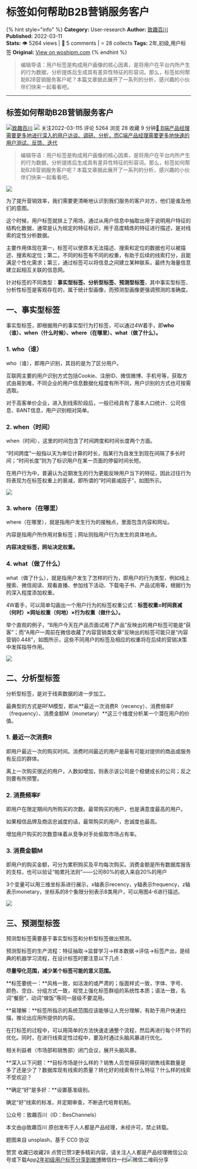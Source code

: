 # 标签如何帮助B2B营销服务客户
{% hint style="info" %}
**Category:** User-research
**Author:** [致趣百川](https://www.woshipm.com/u/327095)
**Published:** 2022-03-11  
**Stats:** 👁️ 5264 views | 💬 5 comments | ⭐ 28 collects
**Tags:** 2年,初级,用户标签
**Original:** [View on woshipm.com](https://www.woshipm.com/user-research/5347452.html)
{% endhint %}
> 编辑导语：用户标签是构成用户画像的核心因素，是将用户在平台内所产生的行为数据，分析提炼后生成具有差异性特征的形容词。那么，标签如何帮助B2B营销服务客户呢？本篇文章据此展开了一系列的分析，感兴趣的小伙伴们快来一起看看吧。

---

## 标签如何帮助B2B营销服务客户

[![](https://image.woshipm.com/wp-files/2017/09/3vf5OlzX6cOGo78ASJ9J.jpg!/both/72x72)](https://www.woshipm.com/u/327095)[致趣百川](https://www.woshipm.com/u/327095) ![](https://static.woshipm.com/tag/1122_1@2x.png) 关注2022-03-115 评论 5264 浏览 28 收藏 9 分钟[🔗 B端产品经理需要更多地进行深入的用户访谈、调研、分析，而C端产品经理需要更多地快速的用户测试、反馈、迭代](https://ke.qidianla.com/courses/bcpm)

> 编辑导语：用户标签是构成用户画像的核心因素，是将用户在平台内所产生的行为数据，分析提炼后生成具有差异性特征的形容词。那么，标签如何帮助B2B营销服务客户呢？本篇文章据此展开了一系列的分析，感兴趣的小伙伴们快来一起看看吧。

![](https://image.yunyingpai.com/wp/2022/03/FkIOEkV3BacZElxczxxu.jpg)

为了提升营销效率，我们需要更清晰地认识到我们服务的客户对方，他们是谁及他们的意图。

这个时候，用户标签就排上了用场，通过从用户信息中抽取出用于说明用户特征的结构化数据，通常是认为规定的特征标识，用于高度精炼的特征进行描述，是对线索的定性分析数据。

主要作用体现在第一，标签可以使原本无法描述、搜索和定位的数据也可以被描述、搜索和定位；第二，不同的标签有不同的权重，有助于后续的线索打分，且能满足个性化需求；第三，通过标签可以将信息之间建立某种联系，最终为海量信息建立起相互关联的信息网。

针对标签的不同类型：**事实型标签、分析型标签、预测型标签**，其中事实型标签、分析性标签是客观存在的，属于统计型画像，而预测型画像更强调预测的准确度。

## 一、事实型标签

事实型标签，即根据用户的事实型行为打标签，可以通过4W着手，即**who（谁）、when（什么时候）、where（在哪里）、what（做了什么）。**

### 1\. who（谁）

who（谁），即用户识别，其目的是为了区分用户。

互联网主要的用户识别方式包括Cookie、注册ID、微信微博、手机号等，获取方式由易到难，不同企业的用户信息数据化程度有所不同，用户识别的方式也可按需选取。

对于高客单价企业，进入到线索阶段后，一般已经具有了基本人口统计、公司信息、BANT信息，用户识别相对简单。

### 2\. when（时间）

when（时间），这里的时间包含了时间跨度和时间长度两个方面。

“时间跨度”一般指以天为单位计算的时长，指某行为自发生到现在间隔了多长时间；“时间长度”则为了标识用户在某一页面的停留时间长短。

在用户行为中，普遍认为近期发生的行为更能反映用户当下的特征，因此过往行为将表现为在标签权重上的衰减，即所谓的“时间衰减因子”，如图所示。

![](https://image.yunyingpai.com/wp/2022/03/TG1KnhmWb8GEHxiMkmDc.jpg)

### 3\. where（在哪里）

where（在哪里），就是指用户发生行为的接触点，里面包含内容和网址。

内容是指用户所作用对象标签；网址则指用户行为发生的具体地点。

**内容决定标签，网址决定权重。**

### 4\. what（做了什么）

what（做了什么），就是指用户发生了怎样的行为，即用户的行为类型，例如线上搜索、微信阅读、观看直播、参加线下活动、下载电子书、产品试用等，根据行为的深入程度添加权重。

4W着手，可以简单勾画出一个用户行为的标签权重公式：**标签权重=时间衰减（何时）×网址权重（何地）×行为权重（做什么）。**

举个直观的例子，“B用户今天在产品页面试用了产品”反映出的用户标签可能是“获客”；而“A用户一周前在微信收藏了内容营销类文章”反映出的标签可能只是“内容营销0.448”，如图所示，这些不同用户的标签及相应的权重将在后续的营销决策中发挥指导作用。

![](https://image.yunyingpai.com/wp/2022/03/J6PJbaZRZhijjUH3fA3V.jpg)

## 二、分析型标签

分析型标签，是对于线索数据的进一步加工。

最典型的方式是RFM模型，即从**最近一次消费R（recency）、消费频率F（frequency）、消费金额M（monetary）**这三个维度分析某一个潜在用户的价值。

### 1\. 最近一次消费R

即用户最近一次的购买时间。消费时间最近的用户是最有可能对提供的商品或服务有反应的群体。

离上一次购买很近的用户，人数如增加，则表示该公司是个稳健成长的公司；反之则要有所预警。

### 2\. 消费频率F

即用户在限定期间内所购买的次数。最常购买的用户，也是满意度最高的用户。

如果相信品牌及商店忠诚度的话，最常购买的用户，忠诚度也最高。

增加用户购买的次数意味着从竞争对手处偷取市场占有率。

### 3\. 消费金额M

即用户的购买金额，可分为累积购买及平均每次购买。消费金额是所有数据库报告的支柱，也可以验证“帕累托法则”——公司80%的收入来自20%的用户

3个变量可以用三维坐标系进行展示，x轴表示recency，y轴表示frequency，z轴表示monetary，坐标系的8个象限分别表示8类用户，可以用图4-6进行描述。

![](https://image.yunyingpai.com/wp/2022/03/L2WLLGs3dYC2NIWmWy6M.jpg)

## 三、预测型标签

预测型标签需要基于事实型标签和分析型标签做出预测。

预测型标签的生产流程：特征抽取→监督学习→样本数据→评估→标签产出，是经典的机器学习流程，在设计标签时要注意以下几点：

**尽量窄化范围，减少某个标签可能的意义范围。**

**标签要统一：**风格一致，如活泼的或严肃的；版面样式一致，字体、字号、颜色、空白、分组方式一致，视觉上强化标签群组的系统性本质；语法一致，名词“餐厨”，动词“做饭”等同一层级不要混用。

**易理解：**标签所指示的系统范围应该能够让人充分理解，有助于用户快速扫描，推论出应用所提供的内容。

在打标签的过程中，可以用简单的方法快速走通整个流程，然后再进行每个环节的优化。同时，在进行线索定性过程中，要及时通过头脑风暴进行优化。

相关利益者（市场部和销售部）闭门会议，展开头脑风暴。

**深入以下问题：**目标市场是什么样的？销售人员觉得获得的销售线索数量是多了还是少了？数据库现有线索的质量？转化好的线索有什么特征？什么样的线索不受欢迎？

**确定“好”是多好：**设置基准级别。

确定“好”线索的标准，并定期审查，不断迭代培育机制。

公众号：致趣百川（ID：BesChannels）

本文由@致趣百川 原创发布于人人都是产品经理，未经许可，禁止转载。

题图来自 unsplash，基于 CC0 协议

赞赏 收藏已收藏28 点赞已赞3更多精彩内容，请关注人人都是产品经理微信公众号或下载App[2年](https://www.woshipm.com/tag/2%e5%b9%b4)[初级](https://www.woshipm.com/tag/%e5%88%9d%e7%ba%a7)[用户标签](https://www.woshipm.com/tag/%e7%94%a8%e6%88%b7%e6%a0%87%e7%ad%be)[分享到微博](https://service.weibo.com/share/share.php?appkey=2775287854&title=标签如何帮助B2B营销服务客户&url=https://www.woshipm.com/user-research/5347452.html&pic=https://image.yunyingpai.com/wp/2022/03/FkIOEkV3BacZElxczxxu.jpg)微信扫一扫![微信二维码](https://api.pwmqr.com/qrcode/create/?url=https://www.woshipm.com/user-research/5347452.html)分享